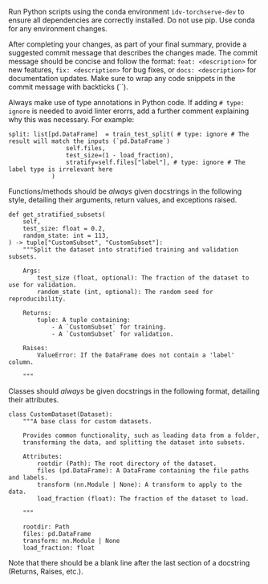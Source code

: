 Run Python scripts using the conda environment `idv-torchserve-dev` to ensure all dependencies are correctly installed. Do not use pip. Use conda for any environment changes.

After completing your changes, as part of your final summary, provide a suggested commit message that describes the changes made. The commit message should be concise and follow the format: `feat: <description>` for new features, `fix: <description>` for bug fixes, or `docs: <description>` for documentation updates. Make sure to wrap any code snippets in the commit message with backticks (``).

Always make use of type annotations in Python code. If adding `# type: ignore` is needed to avoid linter erorrs, add a further comment explaining why this was necessary. For example:

```
split: list[pd.DataFrame]  = train_test_split( # type: ignore # The result will match the inputs (`pd.DataFrame`)
                self.files,
                test_size=(1 - load_fraction),
                stratify=self.files["label"], # type: ignore # The label type is irrelevant here
            )
```

Functions/methods should be *always* given docstrings in the following style, detailing their arguments, return values, and exceptions raised.
```
def get_stratified_subsets(
    self,
    test_size: float = 0.2,
    random_state: int = 113,
) -> tuple["CustomSubset", "CustomSubset"]:
    """Split the dataset into stratified training and validation subsets.

    Args:
        test_size (float, optional): The fraction of the dataset to use for validation.
        random_state (int, optional): The random seed for reproducibility.
        
    Returns:
        tuple: A tuple containing:
            - A `CustomSubset` for training.
            - A `CustomSubset` for validation.
            
    Raises:
        ValueError: If the DataFrame does not contain a 'label' column.

    """
```

Classes should *always* be given docstrings in the following format, detailing their attributes.
```
class CustomDataset(Dataset):
    """A base class for custom datasets.

    Provides common functionality, such as loading data from a folder,
    transforming the data, and splitting the dataset into subsets.

    Attributes:
        rootdir (Path): The root directory of the dataset.
        files (pd.DataFrame): A DataFrame containing the file paths and labels.
        transform (nn.Module | None): A transform to apply to the data.
        load_fraction (float): The fraction of the dataset to load.

    """
    
    rootdir: Path
    files: pd.DataFrame
    transform: nn.Module | None
    load_fraction: float
```

Note that there should be a blank line after the last section of a docstring (Returns, Raises, etc.).